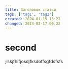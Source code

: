 ```yaml
---
title: Заголовок статьи
tags: ['tag1', 'tag2']
created: 2024-01-15 13:27
changed: 2024-02-17 00:22
---
```

# second
;lskjfhifjosdjfksdoffsgfdsfsfs
